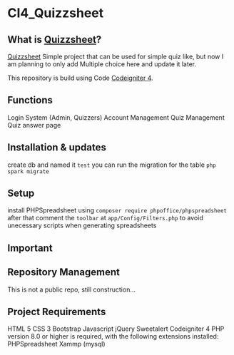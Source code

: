 # CI4_Quizzsheet

## What is [Quizzsheet](http://localhost/development/practice/CI4_Learning/CI4_Quiz/public/)?

[Quizzsheet](http://localhost/development/practice/CI4_Learning/CI4_Quiz/public/)
Simple project that can be used for simple quiz like, but now I am planning to only add Multiple choice here and update it later.

This repository is build using Code
[Codeigniter 4](https://github.com/codeigniter4/CodeIgniter4).


## Functions

Login System (Admin, Quizzers)
Account Management
Quiz Management
Quiz answer page


## Installation & updates

create db and named it `test`
you can run the migration for the table `php spark migrate`


## Setup

install PHPSpreadsheet using `composer require phpoffice/phpspreadsheet`
after that comment the `toolbar` at `app/Config/Filters.php` to avoid unecessary scripts when generating spreadsheets


## Important


## Repository Management

This is not a public repo, still construction...


## Project Requirements

HTML 5
CSS 3
Bootstrap
Javascript
jQuery
Sweetalert
Codeigniter 4
PHP version 8.0 or higher is required, with the following extensions installed:
PHPSpreadsheet
Xammp (mysql)

